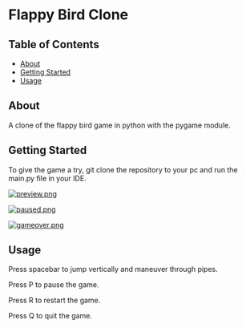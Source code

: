 # Flappy Bird Clone

## Table of Contents
+ [About](#about)
+ [Getting Started](#getting_started)
+ [Usage](#usage)

## About <a name = "about"></a>
A clone of the flappy bird game in python with the pygame module.

## Getting Started <a name = "getting_started"></a>
To give the game a try, git clone the repository to your pc and run the main.py file in your IDE.

[![preview.png](https://i.postimg.cc/ZnnHvtwQ/preview.png)](https://postimg.cc/vxRfCjF7)

[![paused.png](https://i.postimg.cc/QxkgNMNM/paused.png)](https://postimg.cc/N5F2pBHh)

[![gameover.png](https://i.postimg.cc/q7YyDhw1/gameover.png)](https://postimg.cc/KKP1RYdT)

## Usage <a name = "usage"></a>

Press spacebar to jump vertically and maneuver through pipes.

Press P to pause the game.

Press R to restart the game.

Press Q to quit the game.
